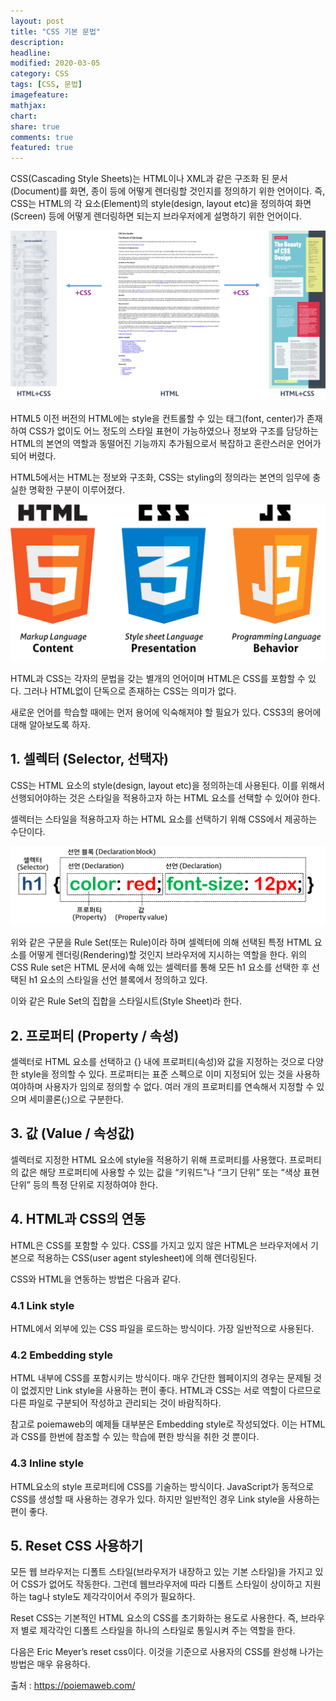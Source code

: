 ```yaml
---
layout: post
title: "CSS 기본 문법"
description:
headline:
modified: 2020-03-05
category: CSS
tags: [CSS, 문법]
imagefeature:
mathjax:
chart:
share: true
comments: true
featured: true
---
```


CSS(Cascading Style Sheets)는 HTML이나 XML과 같은 구조화 된 문서(Document)를 화면, 종이 등에 어떻게 렌더링할 것인지를 정의하기 위한 언어이다. 즉, CSS는 HTML의 각 요소(Element)의 style(design, layout etc)을 정의하여 화면(Screen) 등에 어떻게 렌더링하면 되는지 브라우저에게 설명하기 위한 언어이다.

![HTML과 CSS](../images/CSS기본문법_01.png "HTML과 CSS")

HTML5 이전 버전의 HTML에는 style을 컨트롤할 수 있는 태그(font, center)가 존재하여 CSS가 없이도 어느 정도의 스타일 표현이 가능하였으나 정보와 구조를 담당하는 HTML의 본연의 역할과 동떨어진 기능까지 추가됨으로서 복잡하고 혼란스러운 언어가 되어 버렸다.

HTML5에서는 <span class="y">HTML는 정보와 구조화, CSS는 styling의 정의</span>라는 본연의 임무에 충실한 명확한 구분이 이루어졌다.

![HTML과 CSS와 JS](../images/CSS기본문법_02.png "HTML과 CSS와 JS")

HTML과 CSS는 각자의 문법을 갖는 별개의 언어이며 HTML은 CSS를 포함할 수 있다. 그러나 HTML없이 단독으로 존재하는 CSS는 의미가 없다.

새로운 언어를 학습할 때에는 먼저 용어에 익숙해져야 할 필요가 있다. CSS3의 용어에 대해 알아보도록 하자.

## 1. 셀렉터 (Selector, 선택자)

CSS는 HTML 요소의 style(design, layout etc)을 정의하는데 사용된다. 이를 위해서 선행되어야하는 것은 스타일을 적용하고자 하는 HTML 요소를 선택할 수 있어야 한다.

셀렉터는 스타일을 적용하고자 하는 HTML 요소를 선택하기 위해 CSS에서 제공하는 수단이다.

![CSS Rule Set](../images/CSS기본문법_03.png "CSS Rule Set")

위와 같은 구문을 Rule Set(또는 Rule)이라 하며 셀렉터에 의해 선택된 특정 HTML 요소를 어떻게 렌더링(Rendering)할 것인지 브라우저에 지시하는 역할을 한다. 위의 CSS Rule set은 HTML 문서에 속해 있는 셀렉터를 통해 모든 h1 요소를 선택한 후 선택된 h1 요소의 스타일을 선언 블록에서 정의하고 있다.

이와 같은 Rule Set의 집합을 <span class="p">스타일시트(Style Sheet)</span>라 한다.

## 2. 프로퍼티 (Property / 속성)

셀렉터로 HTML 요소를 선택하고 {} 내에 프로퍼티(속성)와 값을 지정하는 것으로 다양한 style을 정의할 수 있다. 프로퍼티는 표준 스펙으로 이미 지정되어 있는 것을 사용하여야하며 사용자가 임의로 정의할 수 없다. 여러 개의 프로퍼티를 연속해서 지정할 수 있으며 세미콜론(;)으로 구분한다.

<div class="code"><script async src="//jsfiddle.net/Jangyusu/hLga9o84/90/embed/css/dark/"></script></div>

## 3. 값 (Value / 속성값)

셀렉터로 지정한 HTML 요소에 style을 적용하기 위해 프로퍼티를 사용했다. 프로퍼티의 값은 해당 프로퍼티에 사용할 수 있는 값을 “키워드”나 “크기 단위” 또는 “색상 표현 단위” 등의 특정 단위로 지정하여야 한다.

<div class="code"><script async src="//jsfiddle.net/Jangyusu/hLga9o84/93/embed/css/dark/"></script></div>

## 4. HTML과 CSS의 연동

HTML은 CSS를 포함할 수 있다. CSS를 가지고 있지 않은 HTML은 브라우저에서 기본으로 적용하는 CSS(user agent stylesheet)에 의해 렌더링된다.

CSS와 HTML을 연동하는 방법은 다음과 같다.

### 4.1 Link style

HTML에서 외부에 있는 CSS 파일을 로드하는 방식이다. 가장 일반적으로 사용된다.

<div class="code"><script async src="//jsfiddle.net/Jangyusu/hLga9o84/95/embed/html,css,result/dark/"></script></div>

### 4.2 Embedding style

HTML 내부에 CSS를 포함시키는 방식이다. 매우 간단한 웹페이지의 경우는 문제될 것이 없겠지만 Link style을 사용하는 편이 좋다. HTML과 CSS는 서로 역할이 다르므로 다른 파일로 구분되어 작성하고 관리되는 것이 바람직하다.

참고로 poiemaweb의 예제들 대부분은 Embedding style로 작성되었다. 이는 HTML과 CSS를 한번에 참조할 수 있는 학습에 편한 방식을 취한 것 뿐이다.

<div class="code"><script async src="//jsfiddle.net/Jangyusu/hLga9o84/96/embed/html,result/dark/"></script></div>

### 4.3 Inline style

HTML요소의 style 프로퍼티에 CSS를 기술하는 방식이다. JavaScript가 동적으로 CSS를 생성할 때 사용하는 경우가 있다. 하지만 일반적인 경우 Link style을 사용하는 편이 좋다.

<div class="code"><script async src="//jsfiddle.net/Jangyusu/hLga9o84/99/embed/html,result/dark/"></script></div>

## 5. Reset CSS 사용하기

모든 웹 브라우저는 디폴트 스타일(브라우저가 내장하고 있는 기본 스타일)을 가지고 있어 CSS가 없어도 작동한다. 그런데 웹브라우저에 따라 디폴트 스타일이 상이하고 지원하는 tag나 style도 제각각이어서 주의가 필요하다.

Reset CSS는 기본적인 HTML 요소의 CSS를 초기화하는 용도로 사용한다. 즉, 브라우저 별로 제각각인 디폴트 스타일을 하나의 스타일로 통일시켜 주는 역할을 한다.

다음은 Eric Meyer’s reset css이다. 이것을 기준으로 사용자의 CSS를 완성해 나가는 방법은 매우 유용하다.

<div class="code"><script async src="//jsfiddle.net/Jangyusu/hLga9o84/100/embed/css/dark/"></script></div>

<span class="b">출처 : https://poiemaweb.com/</span>
